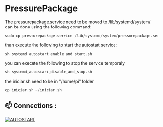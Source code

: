 # PressurePackage


The pressurepackage.service need to be moved to /lib/systemd/system/
can be done using the following command:

```C
sudo cp pressurepackage.service /lib/systemd/system/pressurepackage.service
```
than execute the following to start the autostart service:
```C
sh systemd_autostart_enable_and_start.sh
```
you can execute the following to stop the service temporaly
```C
sh systemd_autostart_disable_and_stop.sh
```
the iniciar.sh need to be in "/home/pi" folder
```C
cp iniciar.sh ~/iniciar.sh
```
## 📫 Connections :

[![AUTOSTART](https://img.shields.io/badge/Main%20-%23323330.svg?&style=for-the-badge&logo=Main%20ff&logoColor=black&color=8000FF)](https://github.com/kelvinhenriqu/PressurePackage/tree/main/)